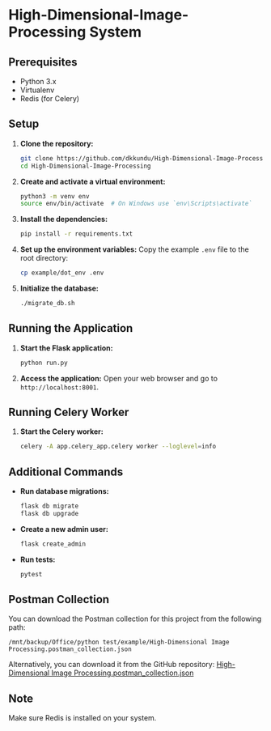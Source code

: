 # High-Dimensional-Image-Processing System

## Prerequisites
- Python 3.x
- Virtualenv
- Redis (for Celery)

## Setup

1. **Clone the repository:**
    ```sh
    git clone https://github.com/dkkundu/High-Dimensional-Image-Processing.git
    cd High-Dimensional-Image-Processing
    ```

2. **Create and activate a virtual environment:**
    ```sh
    python3 -m venv env
    source env/bin/activate  # On Windows use `env\Scripts\activate`
    ```

3. **Install the dependencies:**
    ```sh
    pip install -r requirements.txt
    ```

4. **Set up the environment variables:**
    Copy the example `.env` file to the root directory:
    ```sh
    cp example/dot_env .env
    ```

5. **Initialize the database:**
    ```sh
    ./migrate_db.sh
    ```

## Running the Application

1. **Start the Flask application:**
    ```sh
    python run.py
    ```

2. **Access the application:**
    Open your web browser and go to `http://localhost:8001`.

## Running Celery Worker

1. **Start the Celery worker:**
    ```sh
    celery -A app.celery_app.celery worker --loglevel=info
    ```

## Additional Commands

- **Run database migrations:**
    ```sh
    flask db migrate
    flask db upgrade
    ```

- **Create a new admin user:**
    ```sh
    flask create_admin
    ```

- **Run tests:**
    ```sh
    pytest
    ```

## Postman Collection

You can download the Postman collection for this project from the following path:
```
/mnt/backup/Office/python test/example/High-Dimensional Image Processing.postman_collection.json
```

Alternatively, you can download it from the GitHub repository:
[High-Dimensional Image Processing.postman_collection.json](https://github.com/dkkundu/High-Dimensional-Image-Processing/blob/main/example/High-Dimensional%20Image%20Processing.postman_collection.json)

## Note

Make sure Redis is installed on your system.